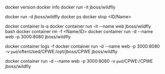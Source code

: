 docker version
docker info
docker run -it jboss/wildfly 

docker run -d jboss/wildfly 
docker ps
docker stop <ID/Name>


docker container ls-a
docker container run -it --name web jboss/wildfly bash
docker container rm -f <Name/ID>
docker container run -d --name web -p 3000:8080 jboss/wildfly

docker container logs <Name> -f
docker container run -d --name web -p 3000:8080 -v `pwd`/oftenUsed/CPWE:/opt/jboss/CPWE jboss/wildfly


docker container run -d --name web -p 3000:8080 -v `pwd`/CPWE:/CPWE jboss/wildfly


